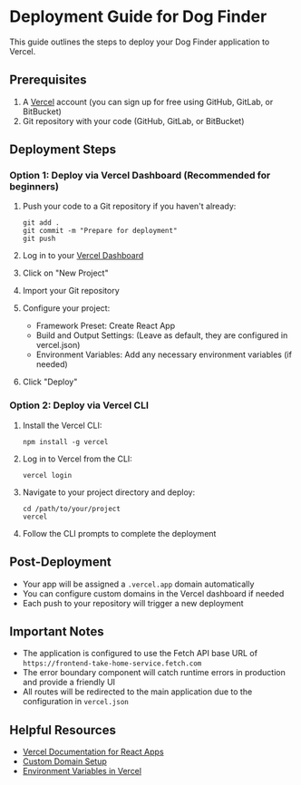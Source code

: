 # Deployment Guide for Dog Finder

This guide outlines the steps to deploy your Dog Finder application to Vercel.

## Prerequisites

1. A [Vercel](https://vercel.com) account (you can sign up for free using GitHub, GitLab, or BitBucket)
2. Git repository with your code (GitHub, GitLab, or BitBucket)

## Deployment Steps

### Option 1: Deploy via Vercel Dashboard (Recommended for beginners)

1. Push your code to a Git repository if you haven't already:
   ```
   git add .
   git commit -m "Prepare for deployment"
   git push
   ```

2. Log in to your [Vercel Dashboard](https://vercel.com/dashboard)

3. Click on "New Project"

4. Import your Git repository

5. Configure your project:
   - Framework Preset: Create React App
   - Build and Output Settings: (Leave as default, they are configured in vercel.json)
   - Environment Variables: Add any necessary environment variables (if needed)

6. Click "Deploy"

### Option 2: Deploy via Vercel CLI

1. Install the Vercel CLI:
   ```
   npm install -g vercel
   ```

2. Log in to Vercel from the CLI:
   ```
   vercel login
   ```

3. Navigate to your project directory and deploy:
   ```
   cd /path/to/your/project
   vercel
   ```

4. Follow the CLI prompts to complete the deployment

## Post-Deployment

- Your app will be assigned a `.vercel.app` domain automatically
- You can configure custom domains in the Vercel dashboard if needed
- Each push to your repository will trigger a new deployment

## Important Notes

- The application is configured to use the Fetch API base URL of `https://frontend-take-home-service.fetch.com`
- The error boundary component will catch runtime errors in production and provide a friendly UI
- All routes will be redirected to the main application due to the configuration in `vercel.json`

## Helpful Resources

- [Vercel Documentation for React Apps](https://vercel.com/docs/frameworks/create-react-app)
- [Custom Domain Setup](https://vercel.com/docs/concepts/projects/domains/add-a-domain)
- [Environment Variables in Vercel](https://vercel.com/docs/concepts/projects/environment-variables) 